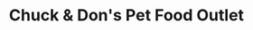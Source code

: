 ---
title: "Chuck & Don's Pet Food Outlet"
url: /aurora/chuck-und-dons-pet-food-outlet/
shop: Tiere
---